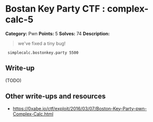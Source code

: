 # Bostan Key Party CTF : complex-calc-5

**Category:** Pwn
**Points:** 5
**Solves:** 74
**Description:**

> we've fixed a tiny bug!

` simplecalc.bostonkey.party 5500`


## Write-up

(TODO)

## Other write-ups and resources

* https://0xabe.io/ctf/exploit/2016/03/07/Boston-Key-Party-pwn-Complex-Calc.html
